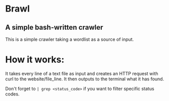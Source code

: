 # Brawl
## A simple bash-written crawler

This is a simple crawler taking a wordlist as a source of input.

# How it works:

It takes every line of a text file as input and creates an HTTP request with curl to the website/file_line. It then outputs to the terminal what it has found.

Don't forget to `| grep <status_code>` if you want to filter specific status codes.
